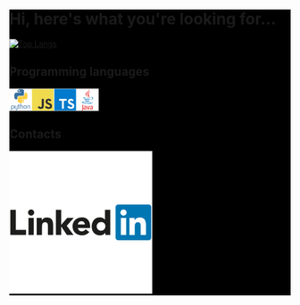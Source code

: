 <div style="background: black"; width: 100%>
  <h1> 
    Hi, here's what you're looking for...
  </h1>
  <div style="width: 20%;">
      <a href="https://github.com/SeuPerfilAqui/github-readme-stats">
        <img src="https://github-readme-stats.vercel.app/api/top-langs/?username=Deivyson1401&langs_count=8" alt="Top Langs" />
      </a>
  </div>
<div>
  <h2>
    Programming languages
  </h2>
  <div style="display: flex">
    <img style="width: 40px;" src="https://github.com/devicons/devicon/blob/master/icons/python/python-original-wordmark.svg">
    <img style="width: 40px;" src="https://github.com/devicons/devicon/blob/master/icons/javascript/javascript-original.svg">
    <img style="width: 40px;" src="https://github.com/devicons/devicon/blob/master/icons/typescript/typescript-original.svg">
    <img style="width: 40px;" src="https://github.com/devicons/devicon/blob/master/icons/java/java-original-wordmark.svg">
  </div>
  <div>
    <h2>
      Contacts
    </h2>
      <a href="https://www.linkedin.com/in/deivyson-silva-218b84297">
        <img src="https://github.com/devicons/devicon/blob/master/icons/linkedin/linkedin-original-wordmark.svg">
      </a>
  </div>
</div>
</div>
